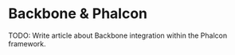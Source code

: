Backbone & Phalcon
==================
TODO: Write article about Backbone integration within the Phalcon framework.